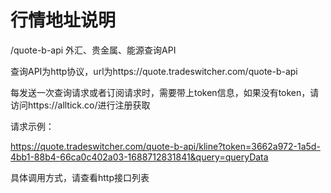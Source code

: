# 行情地址说明
/quote-b-api    外汇、贵金属、能源查询API

查询API为http协议，url为https://quote.tradeswitcher.com/quote-b-api

每发送一次查询请求或者订阅请求时，需要带上token信息，如果没有token，请访问https://alltick.co/进行注册获取

请求示例：<br/>

https://quote.tradeswitcher.com/quote-b-api/kline?token=3662a972-1a5d-4bb1-88b4-66ca0c402a03-1688712831841&query=queryData<br/>

具体调用方式，请查看http接口列表

